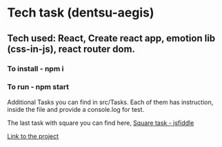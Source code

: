 # Tech task (dentsu-aegis) 

## Tech used: React, Create react app, emotion lib (css-in-js), react router dom.

### To install - npm i
### To run - npm start

Additional Tasks you can find in src/Tasks. Each of them has instruction, inside the file and provide a console.log for test.

The last task with square you can find here, [Square task - jsfiddle](https://jsfiddle.net/m8far21d)

[Link to the project](https://rainspistols.github.io/test--dentsu-aegis/)
